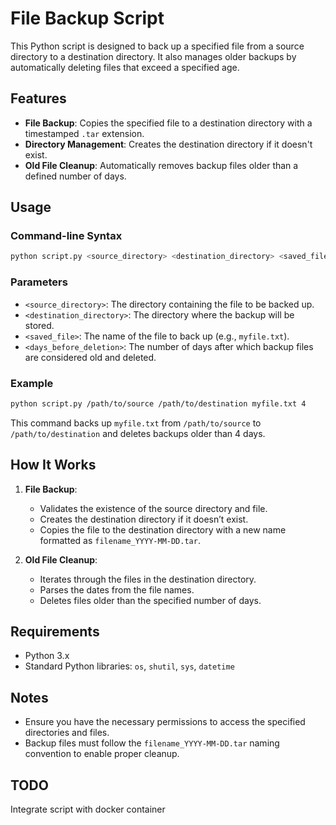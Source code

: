 # File Backup Script

This Python script is designed to back up a specified file from a source directory to a destination directory. It also manages older backups by automatically deleting files that exceed a specified age.

## Features

- **File Backup**: Copies the specified file to a destination directory with a timestamped `.tar` extension.
- **Directory Management**: Creates the destination directory if it doesn't exist.
- **Old File Cleanup**: Automatically removes backup files older than a defined number of days.

## Usage

### Command-line Syntax
```bash
python script.py <source_directory> <destination_directory> <saved_file> <days_before_deletion>
```

### Parameters
- `<source_directory>`: The directory containing the file to be backed up.
- `<destination_directory>`: The directory where the backup will be stored.
- `<saved_file>`: The name of the file to back up (e.g., `myfile.txt`).
- `<days_before_deletion>`: The number of days after which backup files are considered old and deleted.

### Example
``` bash
python script.py /path/to/source /path/to/destination myfile.txt 4
```

This command backs up `myfile.txt` from `/path/to/source` to `/path/to/destination` and deletes backups older than 4 days.

## How It Works

1. **File Backup**:
   - Validates the existence of the source directory and file.
   - Creates the destination directory if it doesn’t exist.
   - Copies the file to the destination directory with a new name formatted as `filename_YYYY-MM-DD.tar`.

2. **Old File Cleanup**:
   - Iterates through the files in the destination directory.
   - Parses the dates from the file names.
   - Deletes files older than the specified number of days.

## Requirements

- Python 3.x
- Standard Python libraries: `os`, `shutil`, `sys`, `datetime`

## Notes

- Ensure you have the necessary permissions to access the specified directories and files.
- Backup files must follow the `filename_YYYY-MM-DD.tar` naming convention to enable proper cleanup.

## TODO
Integrate script with docker container